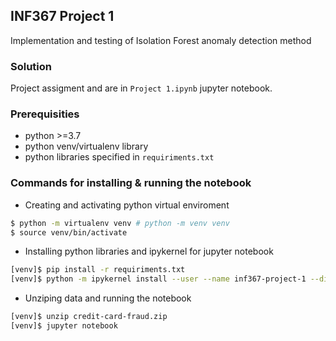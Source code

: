 ## INF367 Project 1

Implementation and testing of Isolation Forest anomaly detection method

### Solution
Project assigment and are in `Project 1.ipynb` jupyter notebook.

### Prerequisities
* python >=3.7
* python venv/virtualenv library
* python libraries specified in `requiriments.txt`

### Commands for installing & running the notebook
* Creating and activating python virtual enviroment
```sh
$ python -m virtualenv venv # python -m venv venv
$ source venv/bin/activate
```
* Installing python libraries and ipykernel for jupyter notebook
```sh
[venv]$ pip install -r requiriments.txt
[venv]$ python -m ipykernel install --user --name inf367-project-1 --display-name "INF367 Project 1"
```
* Unziping data and running the notebook
```sh
[venv]$ unzip credit-card-fraud.zip
[venv]$ jupyter notebook
```

